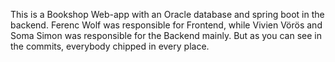 This is a Bookshop Web-app with an Oracle database and spring boot in the backend. Ferenc Wolf was responsible for Frontend, while Vivien Vörös and Soma Simon was responsible for the Backend mainly. But as you can see in the commits, everybody chipped in every place.
